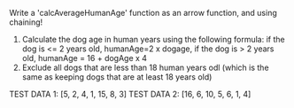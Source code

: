 Write a 'calcAverageHumanAge' function as an arrow function, and using chaining!

1. Calculate the dog age in human years using the following formula: if the dog is <= 2 years old, humanAge=2 x dogage, if the dog is > 2 years old, humanAge = 16 + dogAge x 4
2. Exclude all dogs that are less than 18 human years odl (which is the same as keeping dogs that are at least 18 years old)

TEST DATA 1: [5, 2, 4, 1, 15, 8, 3]
TEST DATA 2: [16, 6, 10, 5, 6, 1, 4]
